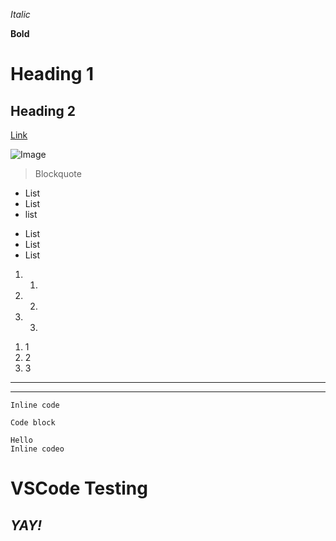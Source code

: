 *Italic*

**Bold**

# Heading 1

## Heading 2

[Link](https://github.com/philliptwu/cse15l-lab-reports/edit/main/index.md)

![Image](https://www.planetware.com/wpimages/2020/02/france-in-pictures-beautiful-places-to-photograph-eiffel-tower.jpg)
> Blockquote

* List
* List
* list

- List
- List
- List

1. 1.
2. 2.
3. 3.
1) 1
2) 2
3) 3
---
***
`Inline code`
```
Code block
```
    Hello
    Inline codeo

# VSCode Testing 
## ***YAY!***